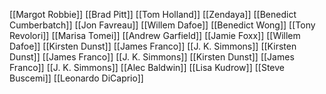 [[Margot Robbie]]
[[Brad Pitt]]
[[Tom Holland]]
[[Zendaya]]
[[Benedict Cumberbatch]]
[[Jon Favreau]]
[[Willem Dafoe]]
[[Benedict Wong]]
[[Tony Revolori]]
[[Marisa Tomei]]
[[Andrew Garfield]]
[[Jamie Foxx]]
[[Willem Dafoe]]
[[Kirsten Dunst]]
[[James Franco]]
[[J. K. Simmons]]
[[Kirsten Dunst]]
[[James Franco]]
[[J. K. Simmons]]
[[Kirsten Dunst]]
[[James Franco]]
[[J. K. Simmons]]
[[Alec Baldwin]]
[[Lisa Kudrow]]
[[Steve Buscemi]]
[[Leonardo DiCaprio]]
